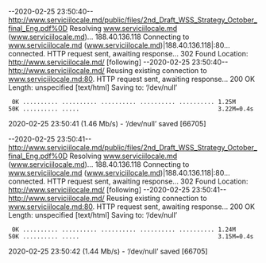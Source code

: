 --2020-02-25 23:50:40--  http://www.serviciilocale.md/public/files/2nd_Draft_WSS_Strategy_October_final_Eng.pdf%0D
Resolving www.serviciilocale.md (www.serviciilocale.md)... 188.40.136.118
Connecting to www.serviciilocale.md (www.serviciilocale.md)|188.40.136.118|:80... connected.
HTTP request sent, awaiting response... 302 Found
Location: http://www.serviciilocale.md/ [following]
--2020-02-25 23:50:40--  http://www.serviciilocale.md/
Reusing existing connection to www.serviciilocale.md:80.
HTTP request sent, awaiting response... 200 OK
Length: unspecified [text/html]
Saving to: ‘/dev/null’

     0K .......... .......... .......... .......... .......... 1.25M
    50K .......... .....                                       3.22M=0.4s

2020-02-25 23:50:41 (1.46 Mb/s) - ‘/dev/null’ saved [66705]

--2020-02-25 23:50:41--  http://www.serviciilocale.md/public/files/2nd_Draft_WSS_Strategy_October_final_Eng.pdf%0D
Resolving www.serviciilocale.md (www.serviciilocale.md)... 188.40.136.118
Connecting to www.serviciilocale.md (www.serviciilocale.md)|188.40.136.118|:80... connected.
HTTP request sent, awaiting response... 302 Found
Location: http://www.serviciilocale.md/ [following]
--2020-02-25 23:50:41--  http://www.serviciilocale.md/
Reusing existing connection to www.serviciilocale.md:80.
HTTP request sent, awaiting response... 200 OK
Length: unspecified [text/html]
Saving to: ‘/dev/null’

     0K .......... .......... .......... .......... .......... 1.24M
    50K .......... .....                                       3.15M=0.4s

2020-02-25 23:50:42 (1.44 Mb/s) - ‘/dev/null’ saved [66705]

